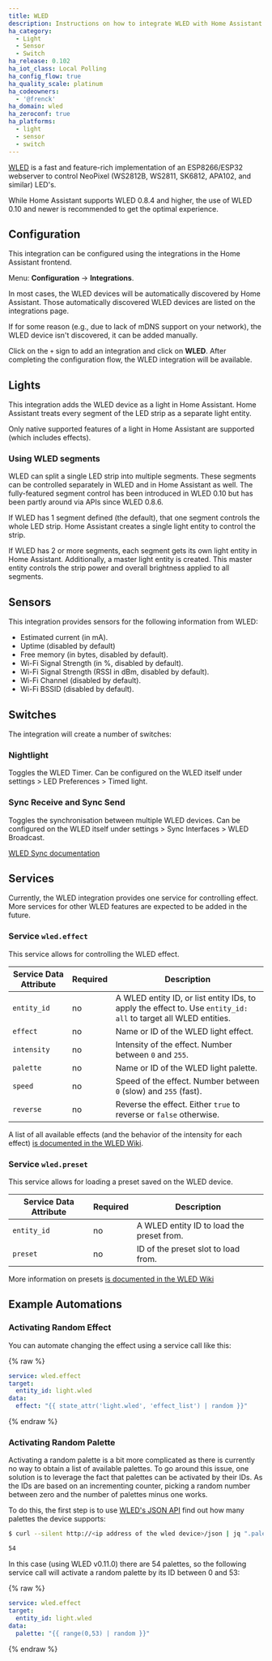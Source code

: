 ```yaml
---
title: WLED
description: Instructions on how to integrate WLED with Home Assistant.
ha_category:
  - Light
  - Sensor
  - Switch
ha_release: 0.102
ha_iot_class: Local Polling
ha_config_flow: true
ha_quality_scale: platinum
ha_codeowners:
  - '@frenck'
ha_domain: wled
ha_zeroconf: true
ha_platforms:
  - light
  - sensor
  - switch
---
```


[WLED](https://github.com/Aircoookie/WLED) is a fast and feature-rich
implementation of an ESP8266/ESP32 webserver to control
NeoPixel (WS2812B, WS2811, SK6812, APA102, and similar) LED's.

While Home Assistant supports WLED 0.8.4 and higher, the use of WLED 0.10 and
newer is recommended to get the optimal experience.

## Configuration

This integration can be configured using the integrations in the
Home Assistant frontend.

Menu: **Configuration** -> **Integrations**.

In most cases, the WLED devices will be automatically discovered by
Home Assistant. Those automatically discovered WLED devices are listed
on the integrations page.

If for some reason (e.g., due to lack of mDNS support on your network),
the WLED device isn't discovered, it can be added manually.

Click on the `+` sign to add an integration and click on **WLED**.
After completing the configuration flow, the WLED
integration will be available.

## Lights

This integration adds the WLED device as a light in Home Assistant.
Home Assistant treats every segment of the LED strip as a separate light
entity.

Only native supported features of a light in Home Assistant are supported
(which includes effects).

### Using WLED segments

WLED can split a single LED strip into multiple segments.
These segments can be controlled separately in WLED and in Home Assistant as
well. The fully-featured segment control has been introduced in WLED 0.10
but has been partly around via APIs since WLED 0.8.6.

If WLED has 1 segment defined (the default), that one segment controls the whole
LED strip. Home Assistant creates a single light entity to control the
strip.

If WLED has 2 or more segments, each segment gets its own light entity in
Home Assistant. Additionally, a master light entity is created. This master
entity controls the strip power and overall brightness applied to all segments.

## Sensors

This integration provides sensors for the following information from WLED:

- Estimated current (in mA).
- Uptime (disabled by default)
- Free memory (in bytes, disabled by default).
- Wi-Fi Signal Strength (in %, disabled by default).
- Wi-Fi Signal Strength (RSSI in dBm, disabled by default).
- Wi-Fi Channel (disabled by default).
- Wi-Fi BSSID (disabled by default).

## Switches

The integration will create a number of switches:

### Nightlight

Toggles the WLED Timer. 
Can be configured on the WLED itself under settings > LED Preferences > Timed light.

### Sync Receive and Sync Send

Toggles the synchronisation between multiple WLED devices. 
Can be configured on the WLED itself under settings > Sync Interfaces > WLED Broadcast.

[WLED Sync documentation](https://github.com/Aircoookie/WLED/wiki/Sync-WLED-devices-(UDP-Notifier))

## Services

Currently, the WLED integration provides one service for controlling effect.
More services for other WLED features are expected to be added in the future.

### Service `wled.effect`

This service allows for controlling the WLED effect.

| Service Data Attribute | Required | Description                                                                                                     |
| ---------------------- | -------- | --------------------------------------------------------------------------------------------------------------- |
| `entity_id`            | no       | A WLED entity ID, or list entity IDs, to apply the effect to. Use `entity_id: all` to target all WLED entities. |
| `effect`               | no       | Name or ID of the WLED light effect.                                                                            |
| `intensity`            | no       | Intensity of the effect. Number between `0` and `255`.                                                          |
| `palette`              | no       | Name or ID of the WLED light palette.                                                                           |
| `speed`                | no       | Speed of the effect. Number between `0` (slow) and `255` (fast).                                                |
| `reverse`              | no       | Reverse the effect. Either `true` to reverse or `false` otherwise.                                              |

A list of all available effects (and the behavior of the intensity for each
effect) [is documented in the WLED Wiki](https://github.com/Aircoookie/WLED/wiki/List-of-effects-and-palettes#effects).

### Service `wled.preset`

This service allows for loading a preset saved on the WLED device.

| Service Data Attribute | Required | Description                                                                                                     |
| ---------------------- | -------- | --------------------------------------------------------------------------------------------------------------- |
| `entity_id`            | no       | A WLED entity ID to load the preset from.                                                                       |
| `preset`               | no       | ID of the preset slot to load from.                                                                             |

More information on presets [is documented in the WLED Wiki](https://github.com/Aircoookie/WLED/wiki/Presets)

## Example Automations

### Activating Random Effect

You can automate changing the effect using a service call like this:

{% raw %}

```yaml
service: wled.effect
target:
  entity_id: light.wled
data:
  effect: "{{ state_attr('light.wled', 'effect_list') | random }}"
```

{% endraw %}

### Activating Random Palette

Activating a random palette is a bit more complicated as there is currently no way to obtain a list of available palettes.
To go around this issue, one solution is to leverage the fact that palettes can be activated by their IDs.
As the IDs are based on an incrementing counter, picking a random number between zero and the number of palettes minus one works.

To do this, the first step is to use [WLED's JSON API](https://github.com/Aircoookie/WLED/wiki/JSON-API) find out how many palettes the device supports:

```bash
$ curl --silent http://<ip address of the wled device>/json | jq ".palettes | length"

54
```

In this case (using WLED v0.11.0) there are 54 palettes, so the following service call will activate a random palette by its ID between 0 and 53:

{% raw %}

```yaml
service: wled.effect
target:
  entity_id: light.wled
data:
  palette: "{{ range(0,53) | random }}"
```

{% endraw %}
